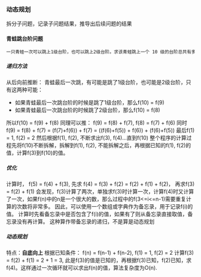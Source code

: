 ### 动态规划

拆分子问题，记录子问题结果，推导出后续问题的结果

#### 青蛙跳台阶问题
```markdown
一只青蛙一次可以跳上1级台阶，也可以跳上2级台阶。求该青蛙跳上一个 10 级的台阶总共有多少种跳法。
```
##### 递归方法
  从后向前推断：
  青蛙最后一次跳，有可能是跳了1级台阶，也可能是2级台阶，只有这两种可能：
  - 如果青蛙最后一次跳台阶的时候是跳了1级台阶，那么f(10) = f(9)
  - 如果青蛙最后一次跳台阶的时候跳了2级台阶，那么f(10) = f(8)
  
  所以f(10) = f(9) + f(8)
  同理可以推： f(9) = f(8) + f(7), f(8) = f(7) + f(6)
  同时 f(9) = f(8) + f(7) = (f(7)+f(6)) + f(7) = ((f(6)+f(5)) + f(6)) + (f(6)+f(5))
  最后f(1) = 1, f(2) = 2
  然后根据f(1), f(2), 不断求出f(3), f(4)...直到f(10)
  整个程序的计算过程先将f(10)不断拆解，拆解到f(1), f(2), 不能拆解之后，再根据已知的f(1), f(2)的值，计算f(3)到f(10)的值。
 
##### 优化
  计算时， f(5) = f(4) + f(3), 先求 f(4) = f(3) + f(2) = f(2) + f(1) + f(2)， 再求f(3) = f(2) + f(1)
  会发现，f(3)计算了两次，单独求f(3)时计算一次，计算f(4)时又计算了一次，如果f(n)中的n是一个很大的数，那么过程中的f(3<=i<=n-1)需要重复计算的次数将非常多。
  因此，可以使用一个数组或字典作为备忘录，用于记录f(i)的值。  计算时先看备忘录中是否包含了f(i)的值，如果有了则从备忘录直接取值，备忘录没有再计算。
  这种算作带备忘录的递归，不是算是动态规划
  
##### 动态规划
  特点：**自底向上**
  根据已知条件： f(n) = f(n-1) + f(n-2), f(1) = 1, f(2) = 2
  计算f(3) = f(2) + f(1) = 2 + 1 = 3, 此是f(3)的值是已知的，再根据f(3)已知，f(2)已知，求f(4)。这样通过一次循环就可以求出f(n)的值，算法复杂度为O(n).
  

  

